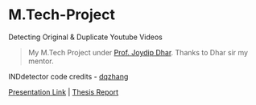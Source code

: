 # M.Tech-Project
Detecting Original & Duplicate Youtube Videos
> My M.Tech Project under [Prof. Joydip Dhar](https://sites.google.com/site/joydipdhariiitmg/). Thanks to Dhar sir my mentor.

INDdetector code credits - [dqzhang](http://www.ee.columbia.edu/ln/dvmm/downloads/dvmmINDetector.html)

[Presentation Link](https://github.com/x0v/M.Tech-Project/blob/master/presentation.pdf) | [Thesis Report ](https://github.com/x0v/M.Tech-Project/blob/master/report.pdf)
